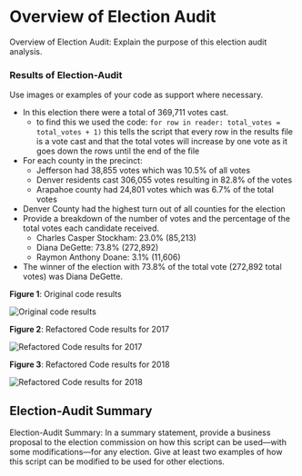 # Overview of Election Audit

Overview of Election Audit: Explain the purpose of this election audit analysis.




### Results of Election-Audit
Use images or examples of your code as support where necessary.

* In this election there were a total of 369,711 votes cast.
   * to find this we used the code: `for row in reader: total_votes = total_votes + 1)`  this tells the script that every row in the results file is a vote cast and that the total votes will increase by one vote as it goes down the rows until the end of the file
* For each county in the precinct:
    * Jefferson had 38,855 votes which was 10.5% of all votes
    * Denver residents cast 306,055 votes resulting in 82.8% of the votes 
    * Arapahoe county had 24,801 votes which was 6.7% of the total votes
* Denver County had the highest turn out of all counties for the election
* Provide a breakdown of the number of votes and the percentage of the total votes each candidate received.
    * Charles Casper Stockham: 23.0% (85,213)
    * Diana DeGette: 73.8% (272,892)
    * Raymon Anthony Doane: 3.1% (11,606)
* The winner of the election with 73.8% of the total vote (272,892 total votes) was Diana DeGette.


**Figure 1**: Original code results

![Original code results](Resources/VBA_Challenge_allstock.png)


**Figure 2**: Refactored Code results for 2017

![Refactored Code results for 2017](Resources/VBA_Challenge_2017.png)

**Figure 3**: Refactored Code results for 2018

![Refactored Code results for 2018](Resources/VBA_Challenge_2018.png)

## Election-Audit Summary
Election-Audit Summary: In a summary statement, provide a business proposal to the election commission on how this script can be used—with some modifications—for any election. Give at least two examples of how this script can be modified to be used for other elections.
